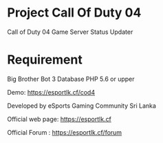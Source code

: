 # Project Call Of Duty 04
Call of Duty 04 Game Server Status Updater

# Requirement
Big Brother Bot 3 Database
PHP 5.6 or upper

Demo: https://esportlk.cf/cod4

Developed by eSports Gaming Community Sri Lanka

Official web page: https://esportlk.cf

Official Forum : https://esportlk.cf/forum

